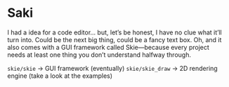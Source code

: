 # Saki

I had a idea for a code editor... but, let’s be honest, I have no clue what it’ll turn into. Could be the next big thing, could be a fancy text box. Oh, and it also comes with a GUI framework called Skie—because every project needs at least one thing you don’t understand halfway through.

`skie/skie` -> GUI framework (eventually)
`skie/skie_draw` -> 2D rendering engine (take a look at the examples)
